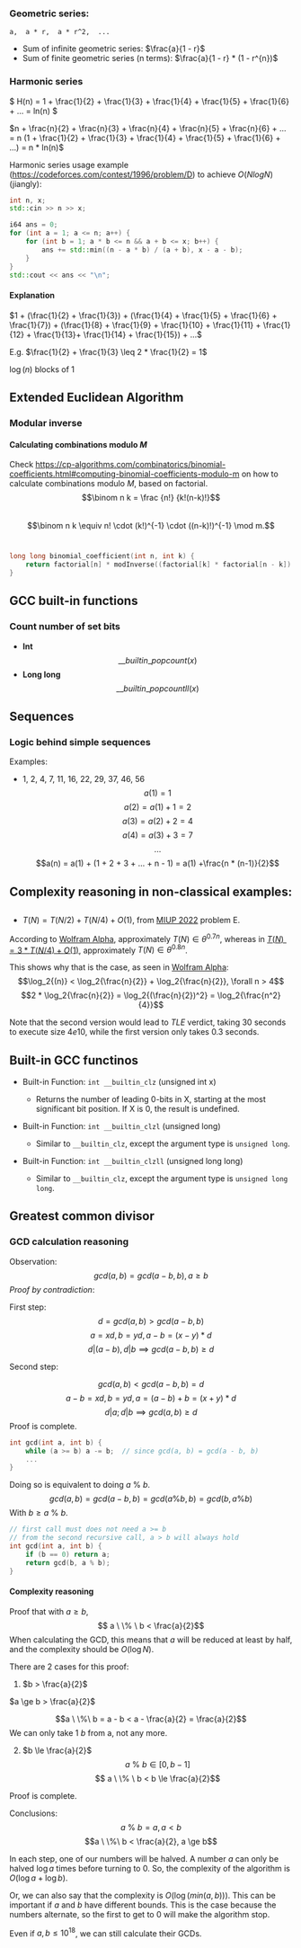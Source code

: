 ### Geometric series:
```
a,  a * r,  a * r^2,  ...
```

- Sum of infinite geometric series: $\frac{a}{1 - r}$
- Sum of finite geometric series (n terms): $\frac{a}{1 - r} * (1 - r^{n})$


### Harmonic series

$ H(n) = 1 + \frac{1}{2} + \frac{1}{3} + \frac{1}{4} + \frac{1}{5} + \frac{1}{6} + ... = ln(n) $

$n + \frac{n}{2} + \frac{n}{3} + \frac{n}{4} + \frac{n}{5} + \frac{n}{6} + ... = n (1 + \frac{1}{2} + \frac{1}{3} + \frac{1}{4} + \frac{1}{5} + \frac{1}{6} + ...) = n * ln(n)$


Harmonic series usage example (https://codeforces.com/contest/1996/problem/D) to achieve $O(N logN)$ (jiangly): 

```cpp
int n, x;
std::cin >> n >> x;

i64 ans = 0;
for (int a = 1; a <= n; a++) {
    for (int b = 1; a * b <= n && a + b <= x; b++) {
        ans += std::min((n - a * b) / (a + b), x - a - b);
    }
}
std::cout << ans << "\n";
```

#### Explanation

$1 + (\frac{1}{2} + \frac{1}{3}) + (\frac{1}{4} + \frac{1}{5} + \frac{1}{6} + \frac{1}{7}) + (\frac{1}{8} + \frac{1}{9} + \frac{1}{10} + \frac{1}{11} + \frac{1}{12} + \frac{1}{13}+ \frac{1}{14} + \frac{1}{15}) + ...$

E.g. $\frac{1}{2} + \frac{1}{3} \leq 2 * \frac{1}{2} = 1$

$\log{(n)}$ blocks of 1



## Extended Euclidean Algorithm

### Modular inverse

#### Calculating combinations modulo $M$
Check https://cp-algorithms.com/combinatorics/binomial-coefficients.html#computing-binomial-coefficients-modulo-m on how to calculate combinations modulo $M$, based on factorial.
 
$$\binom n k = \frac {n!} {k!(n-k)!}$$ 
 
$$\binom n k \equiv n! \cdot (k!)^{-1} \cdot ((n-k)!)^{-1} \mod m.$$ 
```cpp
long long binomial_coefficient(int n, int k) {
    return factorial[n] * modInverse((factorial[k] * factorial[n - k]) % m, m) % m;
}
```


## GCC built-in functions
### Count number of set bits
- **Int** $$\_\_builtin\_popcount(x)$$
- **Long long** $$\_\_builtin\_popcountll(x)$$


## Sequences

### Logic behind simple sequences
Examples:
- 1, 2, 4, 7, 11, 16, 22, 29, 37, 46, 56
$$a(1) = 1$$
$$a(2) = a(1) + 1 = 2$$
$$a(3) = a(2) + 2 = 4$$
$$a(4) = a(3) + 3 = 7$$
$$...$$
$$a(n) = a(1) + (1 + 2 + 3 + ... + n - 1) = a(1) +\frac{n * (n-1)}{2}$$

## Complexity reasoning in non-classical examples:
## 
- $T(N) = T(N/2) + T(N/4) + O(1)$, from [MIUP 2022](https://dei.uc.pt/miup/wp-content/uploads/2022/10/caderno-MIUP-final-2022.pdf) problem E.

According to [Wolfram Alpha](https://www.wolframalpha.com/input?i=T%28N%29++%3D+T%28N%2F2%29+%2B+T%28N%2F4%29+%2B+1), approximately $T(N) \in \theta^{0.7n}$, whereas in [$T(N) = 3*T(N/4) + O(1)$](https://www.wolframalpha.com/input?i=T%28N%29+%3D+T%28N%2F4%29+%2B+T%28N%2F4%29+%2B+T%28N%2F4%29+%2B+1), approximately $T(N) \in \theta^{0.8n}$.

This shows why that is the case, as seen in [Wolfram Alpha](https://www.wolframalpha.com/input?i=log2%28n%29+%3C+log2%28n+%2F+2%29+%2B+log2%28n+%2F+2%29):
$$\log_2{(n)} < \log_2{\frac{n}{2}} + \log_2{\frac{n}{2}}, \forall n > 4$$
$$2 * \log_2{\frac{n}{2}} = \log_2{(\frac{n}{2})^2} = \log_2{\frac{n^2}{4}}$$

Note that the second version would lead to $TLE$ verdict, taking $30$ seconds to execute size $4e10$, while the first version only takes $0.3$ seconds.


## Built-in GCC functinos

- Built-in Function: `int __builtin_clz` (unsigned int x)
    - Returns the number of leading 0-bits in X, starting at the most significant bit position. If X is 0, the result is undefined.

- Built-in Function: `int __builtin_clzl` (unsigned long)
    - Similar to `__builtin_clz`, except the argument type is `unsigned long`.

- Built-in Function: `int __builtin_clzll` (unsigned long long)
    - Similar to `__builtin_clz`, except the argument type is `unsigned long long`.


## Greatest common divisor

### GCD calculation reasoning

Observation:
$$gcd(a, b) = gcd(a - b, b), a \ge b$$
*Proof by contradiction*:

First step:
$$d = gcd(a, b) > gcd(a - b, b)$$
$$ a = xd, b = yd, a - b = (x - y)*d$$
$$ d | (a - b), d | b \implies gcd(a - b, b) \ge d$$

Second step:

$$gcd(a, b) < gcd(a - b, b) = d$$
$$a - b = xd, b = yd, a = (a - b) + b = (x + y) * d$$
$$d | a; d | b \implies gcd(a, b) \ge d$$
Proof is complete.

```cpp
int gcd(int a, int b) {
    while (a >= b) a -= b;  // since gcd(a, b) = gcd(a - b, b)
    ...
}
```

Doing so is equivalent to doing $a \ \% \ b$.
$$gcd(a, b) = gcd(a - b, b) = gcd(a \% b, b) = gcd(b, a \% b)$$
With $b \ge a\ \%\ b$.
```cpp
// first call must does not need a >= b
// from the second recursive call, a > b will always hold
int gcd(int a, int b) {
    if (b == 0) return a;
    return gcd(b, a % b);
}
```

#### Complexity reasoning
Proof that with $a \ge b$,
$$ a \ \% \ b < \frac{a}{2}$$
When calculating the GCD, this means that $a$ will be reduced at least by half, and the complexity should be $O(\log{N})$.

There are 2 cases for this proof:
1. $b > \frac{a}{2}$

$a \ge b > \frac{a}{2}$

$$a \ \%\  b = a - b < a - \frac{a}{2} = \frac{a}{2}$$
We can only take 1 $b$ from a, not any more.

2. $b \le \frac{a}{2}$
$$ a \ \% \ b \in [0, b - 1]$$
$$ a \ \% \ b < b \le \frac{a}{2}$$

Proof is complete.

Conclusions:
$$a \ \%\  b = a, a < b$$
$$a \ \%\ b < \frac{a}{2}, a \ge b$$

In each step, one of our numbers will be halved. A number $a$ can only be halved $\log{a}$ times before turning to $0$. So, the complexity of the algorithm is $O(\log{a} + \log{b})$.

Or, we can also say that the complexity is $O(\log{(min(a, b))})$. This can be important if $a$ and $b$ have different bounds. This is the case because the numbers alternate, so the first to get to $0$ will make the algorithm stop.

Even if $a, b \le 10^{18}$, we can still calculate their GCDs.
